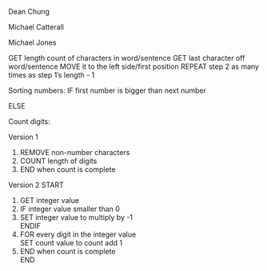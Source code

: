Dean Chung

Michael Catterall

Michael Jones


GET length count of characters in word/sentence
GET last character off word/sentence
MOVE it to the left side/first position
REPEAT step 2 as many times as step 1’s length - 1


Sorting numbers:
IF first number is bigger than next number
    
ELSE

Count digits:

Version 1
1. REMOVE non-number characters    
2. COUNT length of digits    
3. END when count is complete    

Version 2
START    
1.   GET integer value  
2. IF integer value smaller than 0  
3. SET integer value to multiply by -1  
   ENDIF  
4. FOR every digit in the integer value  
   SET count value to count add 1  
5. END when count is complete  
END    
